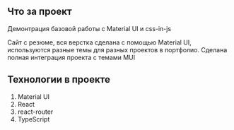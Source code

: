 ## Что за проект
Демонтрация базовой работы с Material UI и css-in-js

Сайт с резюме, вся верстка сделана с помощью Material UI, 
используются разные темы для разных проектов в портфолио.
Сделана полная интеграция проекта с темами MUI

## Технологии в проекте
1) Material UI
2) React
3) react-router
4) TypeScript

